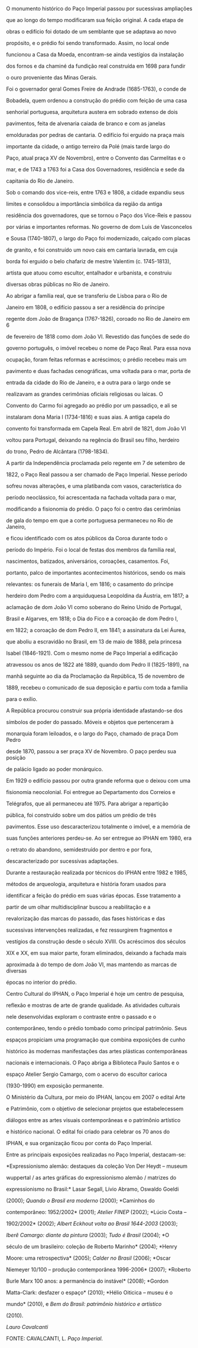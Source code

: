 

O monumento histórico do Paço Imperial passou por sucessivas ampliações

que ao longo do tempo modificaram sua feição original. A cada etapa de

obras o edifício foi dotado de um semblante que se adaptava ao novo

propósito, e o prédio foi sendo transformado. Assim, no local onde

funcionou a Casa da Moeda, encontram-se ainda vestígios da instalação

dos fornos e da chaminé da fundição real construída em 1698 para fundir

o ouro proveniente das Minas Gerais.



Foi o governador geral Gomes Freire de Andrade (1685-1763), o conde de

Bobadela, quem ordenou a construção do prédio com feição de uma casa

senhorial portuguesa, arquitetura austera em sobrado extenso de dois

pavimentos, feita de alvenaria caiada de branco e com as janelas

emolduradas por pedras de cantaria. O edifício foi erguido na praça mais

importante da cidade, o antigo terreiro da Polé (mais tarde largo do

Paço, atual praça XV de Novembro), entre o Convento das Carmelitas e o

mar, e de 1743 a 1763 foi a Casa dos Governadores, residência e sede da

capitania do Rio de Janeiro.



Sob o comando dos vice-reis, entre 1763 e 1808, a cidade expandiu seus

limites e consolidou a importância simbólica da região da antiga

residência dos governadores, que se tornou o Paço dos Vice-Reis e passou

por várias e importantes reformas. No governo de dom Luís de Vasconcelos

e Sousa (1740-1807), o largo do Paço foi modernizado, calçado com placas

de granito, e foi construído um novo cais em cantaria lavrada, em cuja

borda foi erguido o belo chafariz de mestre Valentim (c. 1745-1813),

artista que atuou como escultor, entalhador e urbanista, e construiu

diversas obras públicas no Rio de Janeiro.



Ao abrigar a família real, que se transferiu de Lisboa para o Rio de

Janeiro em 1808, o edifício passou a ser a residência do príncipe

regente dom João de Bragança (1767-1826), coroado no Rio de Janeiro em 6

de fevereiro de 1818 como dom João VI. Revestido das funções de sede do

governo português, o imóvel recebeu o nome de Paço Real. Para essa nova

ocupação, foram feitas reformas e acréscimos; o prédio recebeu mais um

pavimento e duas fachadas cenográficas, uma voltada para o mar, porta de

entrada da cidade do Rio de Janeiro, e a outra para o largo onde se

realizavam as grandes cerimônias oficiais religiosas ou laicas. O

Convento do Carmo foi agregado ao prédio por um passadiço, e ali se

instalaram dona Maria I (1734-1816) e suas aias. A antiga capela do

convento foi transformada em Capela Real. Em abril de 1821, dom João VI

voltou para Portugal, deixando na regência do Brasil seu filho, herdeiro

do trono, Pedro de Alcântara (1798-1834).



A partir da Independência proclamada pelo regente em 7 de setembro de

1822, o Paço Real passou a ser chamado de Paço Imperial. Nesse período

sofreu novas alterações, e uma platibanda com vasos, característica do

período neoclássico, foi acrescentada na fachada voltada para o mar,

modificando a fisionomia do prédio. O paço foi o centro das cerimônias

de gala do tempo em que a corte portuguesa permaneceu no Rio de Janeiro,

e ficou identificado com os atos públicos da Coroa durante todo o

período do Império. Foi o local de festas dos membros da família real,

nascimentos, batizados, aniversários, coroações, casamentos. Foi,

portanto, palco de importantes acontecimentos históricos, sendo os mais

relevantes: os funerais de Maria I, em 1816; o casamento do príncipe

herdeiro dom Pedro com a arquiduquesa Leopoldina da Áustria, em 1817; a

aclamação de dom João VI como soberano do Reino Unido de Portugal,

Brasil e Algarves, em 1818; o Dia do Fico e a coroação de dom Pedro I,

em 1822; a coroação de dom Pedro II, em 1841; a assinatura da Lei Áurea,

que aboliu a escravidão no Brasil, em 13 de maio de 1888, pela princesa

Isabel (1846-1921). Com o mesmo nome de Paço Imperial a edificação

atravessou os anos de 1822 até 1889, quando dom Pedro II (1825-1891), na

manhã seguinte ao dia da Proclamação da República, 15 de novembro de

1889, recebeu o comunicado de sua deposição e partiu com toda a família

para o exílio.



A República procurou construir sua própria identidade afastando-se dos

símbolos de poder do passado. Móveis e objetos que pertenceram à

monarquia foram leiloados, e o largo do Paço, chamado de praça Dom Pedro

desde 1870, passou a ser praça XV de Novembro. O paço perdeu sua posição

de palácio ligado ao poder monárquico.



Em 1929 o edifício passou por outra grande reforma que o deixou com uma

fisionomia neocolonial. Foi entregue ao Departamento dos Correios e

Telégrafos, que ali permaneceu até 1975. Para abrigar a repartição

pública, foi construído sobre um dos pátios um prédio de três

pavimentos. Esse uso descaracterizou totalmente o imóvel, e a memória de

suas funções anteriores perdeu-se. Ao ser entregue ao IPHAN em 1980, era

o retrato do abandono, semidestruído por dentro e por fora,

descaracterizado por sucessivas adaptações.



Durante a restauração realizada por técnicos do IPHAN entre 1982 e 1985,

métodos de arqueologia, arquitetura e história foram usados para

identificar a feição do prédio em suas várias épocas. Esse tratamento a

partir de um olhar multidisciplinar buscou a reabilitação e a

revalorização das marcas do passado, das fases históricas e das

sucessivas intervenções realizadas, e fez ressurgirem fragmentos e

vestígios da construção desde o século XVIII. Os acréscimos dos séculos

XIX e XX, em sua maior parte, foram eliminados, deixando a fachada mais

aproximada à do tempo de dom João VI, mas mantendo as marcas de diversas

épocas no interior do prédio.



Centro Cultural do IPHAN, o Paço Imperial é hoje um centro de pesquisa,

reflexão e mostras de arte de grande qualidade. As atividades culturais

nele desenvolvidas exploram o contraste entre o passado e o

contemporâneo, tendo o prédio tombado como principal patrimônio. Seus

espaços propiciam uma programação que combina exposições de cunho

histórico às modernas manifestações das artes plásticas contemporâneas

nacionais e internacionais. O Paço abriga a Biblioteca Paulo Santos e o

espaço Atelier Sergio Camargo, com o acervo do escultor carioca

(1930-1990) em exposição permanente.



O Ministério da Cultura, por meio do IPHAN, lançou em 2007 o edital Arte

e Patrimônio, com o objetivo de selecionar projetos que estabelecessem

diálogos entre as artes visuais contemporâneas e o patrimônio artístico

e histórico nacional. O edital foi criado para celebrar os 70 anos do

IPHAN, e sua organização ficou por conta do Paço Imperial.



Entre as principais exposições realizadas no Paço Imperial, destacam-se:

*Expressionismo alemão: destaques da coleção Von Der Heydt – museum

wuppertal / as artes gráficas do expressionismo alemão / matrizes do

expressionismo no Brasil:* Lasar Segall, Lívio Abramo, Oswaldo Goeldi

(2000); *Quando o Brasil era moderno* (2000); *Caminhos do

contemporâneo: 1952/2002* (2001); *Atelier FINEP* (2002); *Lúcio Costa –

1902/2002* (2002); *Albert Eckhout volta ao Brasil 1644-2003* (2003);

*Iberê Camargo: diante da pintura* (2003); *Tudo é Brasil* (2004); *O

século de um brasileiro: coleção de Roberto Marinho* (2004); *Henry

Moore: uma retrospectiva* (2005); *Calder no Brasil* (2006); *Oscar

Niemeyer 10/100 – produção contemporânea 1996-2006* (2007); *Roberto

Burle Marx 100 anos: a permanência do instável* (2008); *Gordon

Matta-Clark: desfazer o espaço* (2010); *Hélio Oiticica – museu é o

mundo* (2010), e *Bem do Brasil: patrimônio histórico e artístico*

(2010).



*Lauro Cavalcanti*



FONTE: CAVALCANTI, L. *Paço Imperial*.

